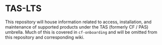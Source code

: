 # TAS-LTS

This repository will house information related to access, installation, and maintenance of supported products under the TAS (formerly CF / PAS) umbrella. Much of this is covered in `cf-onboarding` and will be omitted from this repository and corresponding wiki.

